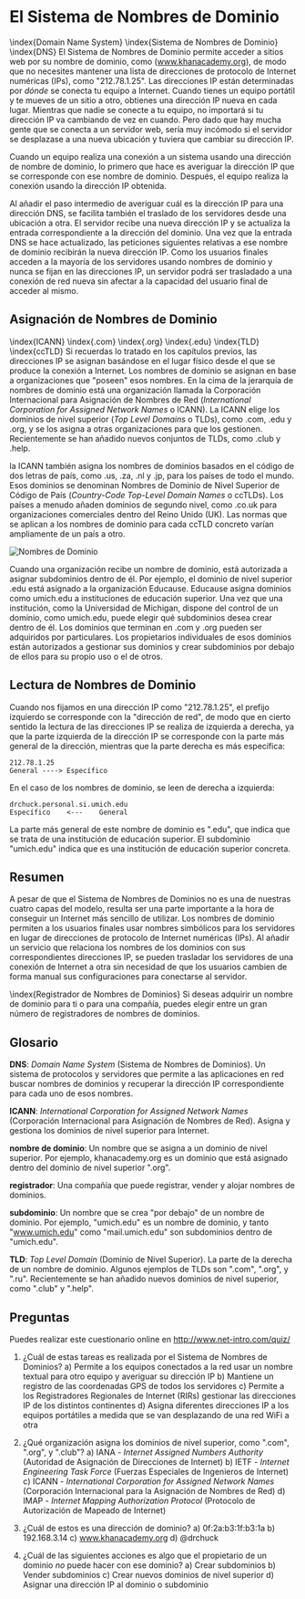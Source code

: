 El Sistema de Nombres de Dominio
================================

\index{Domain Name System}
\index{Sistema de Nombres de Dominio}
\index{DNS}
El Sistema de Nombres de Dominio permite acceder a sitios web por su nombre de
dominio, como (www.khanacademy.org), de modo que no necesites mantener una lista
de direcciones de protocolo de Internet numéricas (IPs), como "212.78.1.25".
Las direcciones IP están determinadas por *dónde* se conecta tu equipo a Internet.
Cuando tienes un equipo portátil y te mueves de un sitio a otro, obtienes
una dirección IP nueva en cada lugar. Mientras que nadie se conecte a tu equipo,
no importará si tu dirección IP va cambiando de vez en cuando. Pero dado que hay
mucha gente que se conecta a un servidor web, sería muy incómodo si el servidor
se desplazase a una nueva ubicación y tuviera que cambiar su dirección IP.

Cuando un equipo realiza una conexión a un sistema usando una dirección de nombre
de dominio, lo primero que hace es averiguar la dirección IP que se corresponde
con ese nombre de dominio. Después, el equipo realiza la conexión usando la
dirección IP obtenida.

Al añadir el paso intermedio de averiguar cuál es la dirección IP para una
dirección DNS, se facilita también el traslado de los servidores desde una ubicación
a otra. El servidor recibe una nueva dirección IP y se actualiza la entrada
correspondiente a la dirección del dominio. Una vez que la entrada DNS se hace
actualizado, las peticiones siguientes relativas a ese nombre de dominio recibirán
la nueva dirección IP. Como los usuarios finales acceden a la mayoría de los servidores
usando nombres de dominio y nunca se fijan en las direcciones IP, un servidor podrá
ser trasladado a una conexión de red nueva sin afectar a la capacidad del usuario
final de acceder al mismo.

Asignación de Nombres de Dominio
--------------------------------

\index{ICANN}
\index{.com}
\index{.org}
\index{.edu}
\index{TLD}
\index{ccTLD}
Si recuerdas lo tratado en los capítulos previos, las direcciones IP se asignan
basándose en el lugar físico desde el que se produce la conexión a Internet. Los
nombres de dominio se asignan en base a organizaciones que "poseen" esos nombres.
En la cima de la jerarquía de nombres de dominio está una organización llamada la
Corporación Internacional para Asignación de Nombres de Red (*International
Corporation for Assigned Network Names* o ICANN). La ICANN elige los dominios de
nivel superior (*Top Level Domains* o TLDs), como .com, .edu y .org, y se los
asigna a otras organizaciones para que los gestionen. Recientemente se han
añadido nuevos conjuntos de TLDs, como .club y .help.

la ICANN también asigna los nombres de dominios basados en el código de dos letras
de país, como .us, .za, .nl y .jp, para los países de todo el mundo.
Esos dominios se denominan Nombres de Dominio de Nivel Superior de
Código de País (*Country-Code Top-Level Domain Names* o ccTLDs). Los países
a menudo añaden dominios de segundo nivel, como .co.uk para organizaciones comerciales
dentro del Reino Unido (UK). Las normas que se aplican a los nombres de dominio
para cada ccTLD concreto varían ampliamente de un país a otro.

![Nombres de Dominio](../sketchnote/DNS)

Cuando una organización recibe un nombre de dominio, está autorizada a
asignar subdominios dentro de él. Por ejemplo, el dominio de nivel superior .edu
está asignado a la organización Educause. Educause asigna dominios como umich.edu a
instituciones de educación superior. Una vez que una institución, como la Universidad
de Michigan, dispone del control de un dominio, como umich.edu, puede elegir qué
subdominios desea crear dentro de él. Los dominios que terminan en .com y .org pueden
ser adquiridos por particulares. Los propietarios individuales de esos dominios están
autorizados a gestionar sus dominios y crear subdominios por debajo de ellos para su
propio uso o el de otros.



Lectura de Nombres de Dominio
-----------------------------

Cuando nos fijamos en una dirección IP como "212.78.1.25", el prefijo izquierdo se
corresponde con la "dirección de red", de modo que en cierto sentido la lectura de las
direcciones IP se realiza de izquierda a derecha, ya que la parte izquierda de la
dirección IP se corresponde con la parte más general de la dirección, mientras que
la parte derecha es más específica:

    212.78.1.25
    General ----> Específico

En el caso de los nombres de dominio, se leen de derecha a izquierda:

    drchuck.personal.si.umich.edu
    Específico    <---    General

La parte más general de este nombre de dominio es ".edu", que indica que se trata
de una institución de educación superior. El subdominio "umich.edu" indica que es
una institución de educación superior concreta.

Resumen
-------

A pesar de que el Sistema de Nombres de Dominios no es una de nuestras cuatro capas
del modelo, resulta ser una parte importante a la hora de conseguir un Internet
más sencillo de utilizar. Los nombres de dominio permiten a los usuarios finales
usar nombres simbólicos para los servidores en lugar de direcciones de protocolo
de Internet numéricas (IPs). Al añadir un servicio que relaciona los nombres de los
dominios con sus correspondientes direcciones IP, se pueden trasladar los servidores
de una conexión de Internet a otra sin necesidad de que los usuarios cambien de forma
manual sus configuraciones para conectarse al servidor.

\index{Registrador de Nombres de Dominios}
Si deseas adquirir un nombre de dominio para ti o para una compañía, puedes
elegir entre un gran número de registradores de nombres de dominios.

Glosario
--------

**DNS**: *Domain Name System* (Sistema de Nombres de Dominios). Un sistema de
protocolos y servidores que permite a las aplicaciones en red buscar nombres
de dominios y recuperar la dirección IP correspondiente para cada uno de esos nombres.

**ICANN**: *International Corporation for Assigned Network Names* (Corporación
Internacional para Asignación de Nombres de Red). Asigna y gestiona los dominios
de nivel superior para Internet.

**nombre de dominio**: Un nombre que se asigna a un dominio de nivel superior.
Por ejemplo, khanacademy.org es un dominio que está asignado dentro del
dominio de nivel superior ".org".

**registrador**: Una compañía que puede registrar, vender y alojar nombres de dominios.

**subdominio**: Un nombre que se crea "por debajo" de un nombre de dominio. Por
ejemplo, "umich.edu" es un nombre de dominio, y tanto "www.umich.edu" como
"mail.umich.edu" son subdominios dentro de "umich.edu".

**TLD**: *Top Level Domain* (Dominio de Nivel Superior). La parte de la derecha
de un nombre de dominio. Algunos ejemplos de TLDs son ".com", ".org", y ".ru".
Recientemente se han añadido nuevos dominios de nivel superior, como ".club" y ".help".


Preguntas
---------

Puedes realizar este cuestionario online en http://www.net-intro.com/quiz/

1. ¿Cuál de estas tareas es realizada por el Sistema de Nombres de Dominios?
a) Permite a los equipos conectados a la red usar un nombre textual para otro
equipo y averiguar su dirección IP
b) Mantiene un registro de las coordenadas GPS de todos los servidores
c) Permite a los Registradores Regionales de Internet (RIRs) gestionar las
direcciones IP de los distintos continentes
d) Asigna diferentes direcciones IP a los equipos portátiles a medida que se
van desplazando de una red WiFi a otra

2. ¿Qué organización asigna los dominios de nivel superior, como ".com", ".org",
y ".club"?
a) IANA - *Internet Assigned Numbers Authority* (Autoridad de Asignación de Direcciones
de Internet)
b) IETF - *Internet Engineering Task Force* (Fuerzas Especiales de Ingenieros de
Internet)
c) ICANN - *International Corporation for Assigned Network Names* (Corporación
Internacional para la Asignación de Nombres de Red)
d) IMAP - *Internet Mapping Authorization Protocol* (Protocolo de Autorización de
Mapeado de Internet)

3. ¿Cuál de estos es una dirección de dominio?
a) 0f:2a:b3:1f:b3:1a
b) 192.168.3.14
c) www.khanacademy.org
d) @drchuck

4. ¿Cuál de las siguientes acciones es algo que el propietario de un dominio *no*
puede hacer con ese dominio?
a) Crear subdominios
b) Vender subdominios
c) Crear nuevos dominios de nivel superior
d) Asignar una dirección IP al dominio o subdominio
